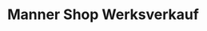 ---
title: "Manner Shop Werksverkauf"
url: /wolkersdorf-im-weinviertel/manner-shop-werksverkauf/
shop: Süßwaren
---